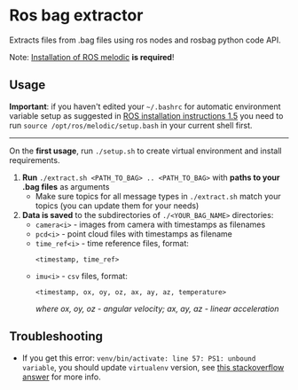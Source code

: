 # Ros bag extractor

Extracts files from .bag files using ros nodes and rosbag python code API. 

Note: [Installation of ROS melodic](http://wiki.ros.org/melodic/Installation) **is required**!


## Usage

**Important**: if you haven't edited your ```~/.bashrc``` for automatic environment 
variable setup as suggested in [ROS installation instructions 1.5](http://wiki.ros.org/melodic/Installation)
you need to run ```source /opt/ros/melodic/setup.bash``` in your current shell first.

------

On the **first usage**, run ```./setup.sh``` to create virtual environment and install requirements.

1. **Run** ```./extract.sh <PATH_TO_BAG> .. <PATH_TO_BAG>``` with **paths to your .bag files** as arguments
    - Make sure topics for all message types in ```./extract.sh``` match your topics (you can update them for your needs)
3. **Data is saved** to the subdirectories of ```./<YOUR_BAG_NAME>``` directories:
    - ```camera<i>``` - images from camera with timestamps as filenames
    - ```pcd<i>``` - point cloud files with timestamps as filename
    - ```time_ref<i>``` - time reference files, format:
        ```
        <timestamp, time_ref>
        ```
    - ```imu<i>``` - ```csv``` files, format:
        ```
        <timestamp, ox, oy, oz, ax, ay, az, temperature>
        ```
        *where ox, oy, oz - angular velocity; ax, ay, az - linear acceleration*


## Troubleshooting

- If you get this error:
```venv/bin/activate: line 57: PS1: unbound variable```, you should update ```virtualenv``` version, see [this stackoverflow answer](https://stackoverflow.com/a/48327176) for more info.
